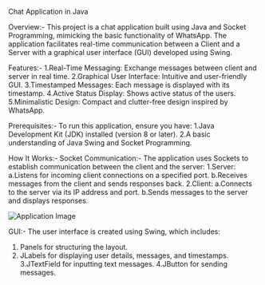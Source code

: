 Chat Application in Java

Overview:-
        This project is a chat application built using Java and Socket Programming, mimicking the basic functionality of WhatsApp. The application facilitates real-time communication between a Client and a Server with a graphical user interface (GUI) developed using Swing.

Features:-
          1.Real-Time Messaging: Exchange messages between client and server in real time.
          2.Graphical User Interface: Intuitive and user-friendly GUI.
          3.Timestamped Messages: Each message is displayed with its timestamp.
          4.Active Status Display: Shows active status of the users.
          5.Minimalistic Design: Compact and clutter-free design inspired by WhatsApp.

Prerequisites:-
               To run this application, ensure you have:
            1.Java Development Kit (JDK) installed (version 8 or later).
            2.A basic understanding of Java Swing and Socket Programming.


 How It Works:-
             Socket Communication:-
                         The application uses Sockets to establish communication between the client and the server:
                           1.Server:
                                    a.Listens for incoming client connections on a specified port.
                                    b.Receives messages from the client and sends responses back.
                           2.Client:
                                   a.Connects to the server via its IP address and port.
                                    b.Sends messages to the server and displays responses.
















                                    
![Application Image](https://github.com/user-attachments/assets/ae5f06da-e25d-41cf-8f1c-c26f412650f9)





























 GUI:-
    The user interface is created using Swing, which includes:
    
 1. Panels for structuring the layout.
 2. JLabels for displaying user details, messages, and timestamps.
 3.JTextField for inputting text messages.
 4.JButton for sending messages.
